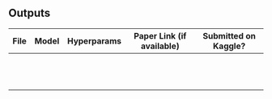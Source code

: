 ## Outputs

| File                       | Model     | Hyperparams    | Paper Link (if available)   | Submitted on Kaggle? |
|----------------------------|-----------|----------------|-----------------------------|----------------------|
|                            |           |                |                             |                      |
|                            |           |                |                             |                      |
|                            |           |                |                             |                      |
|                            |           |                |                             |                      |
|                            |           |                |                             |                      |
|                            |           |                |                             |                      |
|                            |           |                |                             |                      |
|                            |           |                |                             |                      |
|                            |           |                |                             |                      |
|                            |           |                |                             |                      |
|                            |           |                |                             |                      |
|                            |           |                |                             |                      |
